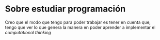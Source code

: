 # Sobre estudiar programación

Creo que el modo que tengo para poder trabajar es tener en cuenta que,
tengo que ver lo que genera la manera en poder aprender a implementar
el *computational thinking*

